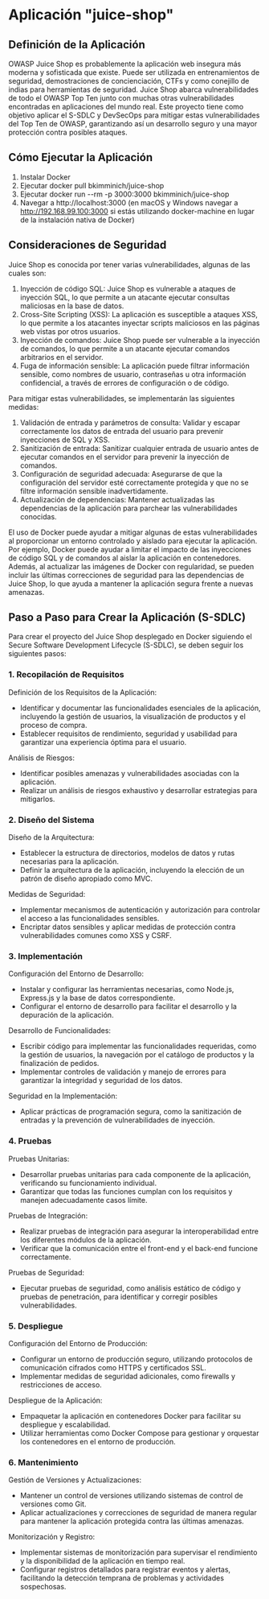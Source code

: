 # Aplicación "juice-shop"

## Definición de la Aplicación
OWASP Juice Shop es probablemente la aplicación web insegura más moderna y sofisticada que existe. Puede ser utilizada en entrenamientos de seguridad, demostraciones de concienciación, CTFs y como conejillo de indias para herramientas de seguridad. Juice Shop abarca vulnerabilidades de todo el OWASP Top Ten junto con muchas otras vulnerabilidades encontradas en aplicaciones del mundo real.
Este proyecto tiene como objetivo aplicar el S-SDLC y DevSecOps para mitigar estas vulnerabilidades del Top Ten de OWASP, garantizando así un desarrollo seguro y una mayor protección contra posibles ataques.



## Cómo Ejecutar la Aplicación
1.	Instalar Docker
2.	Ejecutar docker pull bkimminich/juice-shop
3.	Ejecutar docker run --rm -p 3000:3000 bkimminich/juice-shop
4.	Navegar a http://localhost:3000 (en macOS y Windows navegar a http://192.168.99.100:3000 si estás utilizando docker-machine en lugar de la instalación nativa de Docker)



## Consideraciones de Seguridad
Juice Shop es conocida por tener varias vulnerabilidades, algunas de las cuales son:
1.	Inyección de código SQL: Juice Shop es vulnerable a ataques de inyección SQL, lo que permite a un atacante ejecutar consultas maliciosas en la base de datos.
2.	Cross-Site Scripting (XSS): La aplicación es susceptible a ataques XSS, lo que permite a los atacantes inyectar scripts maliciosos en las páginas web vistas por otros usuarios.
3.	Inyección de comandos: Juice Shop puede ser vulnerable a la inyección de comandos, lo que permite a un atacante ejecutar comandos arbitrarios en el servidor.
4.	Fuga de información sensible: La aplicación puede filtrar información sensible, como nombres de usuario, contraseñas u otra información confidencial, a través de errores de configuración o de código.

Para mitigar estas vulnerabilidades, se implementarán las siguientes medidas:
1.	Validación de entrada y parámetros de consulta: Validar y escapar correctamente los datos de entrada del usuario para prevenir inyecciones de SQL y XSS.
2.	Sanitización de entrada: Sanitizar cualquier entrada de usuario antes de ejecutar comandos en el servidor para prevenir la inyección de comandos.
3.	Configuración de seguridad adecuada: Asegurarse de que la configuración del servidor esté correctamente protegida y que no se filtre información sensible inadvertidamente.
4.	Actualización de dependencias: Mantener actualizadas las dependencias de la aplicación para parchear las vulnerabilidades conocidas.

El uso de Docker puede ayudar a mitigar algunas de estas vulnerabilidades al proporcionar un entorno controlado y aislado para ejecutar la aplicación. Por ejemplo, Docker puede ayudar a limitar el impacto de las inyecciones de código SQL y de comandos al aislar la aplicación en contenedores. Además, al actualizar las imágenes de Docker con regularidad, se pueden incluir las últimas correcciones de seguridad para las dependencias de Juice Shop, lo que ayuda a mantener la aplicación segura frente a nuevas amenazas.



## Paso a Paso para Crear la Aplicación (S-SDLC)
Para crear el proyecto del Juice Shop desplegado en Docker siguiendo el Secure Software Development Lifecycle (S-SDLC), se deben seguir los siguientes pasos:

### 1. Recopilación de Requisitos

Definición de los Requisitos de la Aplicación:
- Identificar y documentar las funcionalidades esenciales de la aplicación, incluyendo la gestión de usuarios, la visualización de productos y el proceso de compra.
- Establecer requisitos de rendimiento, seguridad y usabilidad para garantizar una experiencia óptima para el usuario.

Análisis de Riesgos:
- Identificar posibles amenazas y vulnerabilidades asociadas con la aplicación.
- Realizar un análisis de riesgos exhaustivo y desarrollar estrategias para mitigarlos.

### 2.  Diseño del Sistema

Diseño de la Arquitectura:
- Establecer la estructura de directorios, modelos de datos y rutas necesarias para la aplicación.
- Definir la arquitectura de la aplicación, incluyendo la elección de un patrón de diseño apropiado como MVC.

Medidas de Seguridad:
- Implementar mecanismos de autenticación y autorización para controlar el acceso a las funcionalidades sensibles.
- Encriptar datos sensibles y aplicar medidas de protección contra vulnerabilidades comunes como XSS y CSRF.

### 3. Implementación

Configuración del Entorno de Desarrollo:
- Instalar y configurar las herramientas necesarias, como Node.js, Express.js y la base de datos correspondiente.
- Configurar el entorno de desarrollo para facilitar el desarrollo y la depuración de la aplicación.

Desarrollo de Funcionalidades:
- Escribir código para implementar las funcionalidades requeridas, como la gestión de usuarios, la navegación por el catálogo de productos y la finalización de pedidos.
- Implementar controles de validación y manejo de errores para garantizar la integridad y seguridad de los datos.

Seguridad en la Implementación:
- Aplicar prácticas de programación segura, como la sanitización de entradas y la prevención de vulnerabilidades de inyección.

### 4. Pruebas

Pruebas Unitarias:
- Desarrollar pruebas unitarias para cada componente de la aplicación, verificando su funcionamiento individual.
- Garantizar que todas las funciones cumplan con los requisitos y manejen adecuadamente casos límite.

Pruebas de Integración:
- Realizar pruebas de integración para asegurar la interoperabilidad entre los diferentes módulos de la aplicación.
- Verificar que la comunicación entre el front-end y el back-end funcione correctamente.

Pruebas de Seguridad:
- Ejecutar pruebas de seguridad, como análisis estático de código y pruebas de penetración, para identificar y corregir posibles vulnerabilidades.

### 5. Despliegue

Configuración del Entorno de Producción:

- Configurar un entorno de producción seguro, utilizando protocolos de comunicación cifrados como HTTPS y certificados SSL.
- Implementar medidas de seguridad adicionales, como firewalls y restricciones de acceso.

Despliegue de la Aplicación:
- Empaquetar la aplicación en contenedores Docker para facilitar su despliegue y escalabilidad.
- Utilizar herramientas como Docker Compose para gestionar y orquestar los contenedores en el entorno de producción.

### 6. Mantenimiento

Gestión de Versiones y Actualizaciones:
- Mantener un control de versiones utilizando sistemas de control de versiones como Git.
- Aplicar actualizaciones y correcciones de seguridad de manera regular para mantener la aplicación protegida contra las últimas amenazas.

Monitorización y Registro:
- Implementar sistemas de monitorización para supervisar el rendimiento y la disponibilidad de la aplicación en tiempo real.
- Configurar registros detallados para registrar eventos y alertas, facilitando la detección temprana de problemas y actividades sospechosas.

